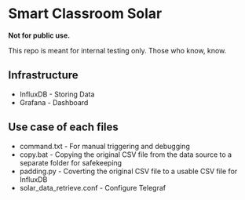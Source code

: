 # Smart Classroom Solar

**Not for public use.**

This repo is meant for internal testing only. Those who know, know.

## Infrastructure
- InfluxDB \- Storing Data
- Grafana \- Dashboard

## Use case of each files
- command.txt \- For manual triggering and debugging 
- copy.bat \- Copying the original CSV file from the data source to a separate folder for safekeeping
- padding.py \- Coverting the original CSV file to a usable CSV file for InfluxDB
- solar_data_retrieve.conf \- Configure Telegraf